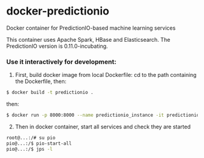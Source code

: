 # docker-predictionio
Docker container for PredictionIO-based machine learning services

This container uses Apache Spark, HBase and Elasticsearch.
The PredictionIO version is 0.11.0-incubating.

### Use it interactively for development:
1. First, build docker image from local Dockerfile: cd to the path containing the Dockerfile, then:
```Bash
$ docker build -t predictionio .
```
then:
```Bash
$ docker run -p 8000:8000 --name predictionio_instance -it predictionio /bin/bash
```

2. Then in docker container, start all services and check they are started
```Bash
root@...:/# su pio
pio@...:/$ pio-start-all
pio@...:/$ jps -l
```
